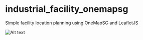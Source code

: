 # industrial_facility_onemapsg
Simple facility location planning using OneMapSG and LeafletJS

![Alt text](./images/screenshot.png?raw=true "Title")
